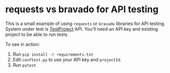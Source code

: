 # requests vs bravado for API testing

This is a small example of using ```requests``` or ```bravado``` libraries for API testing.
System under test is [TestProject](https://testproject.io/) API. You'll need an API key and existing project to be able to run tests.

To see in action:

1. Run ```pip install -r requirements.txt```
2. Edit ```conftest.py``` to use your API key and ```projectId```.
3. Run ```pytest```

